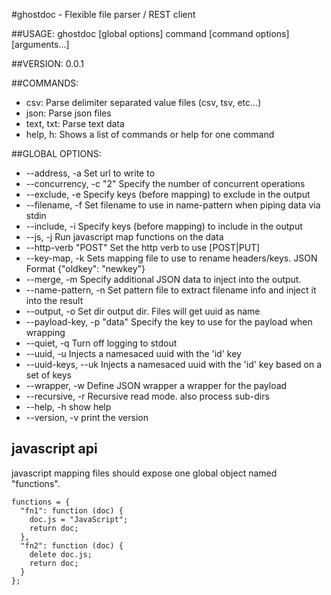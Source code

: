 #ghostdoc - Flexible file parser / REST client

##USAGE:
   ghostdoc [global options] command [command options] [arguments...]

##VERSION:
   0.0.1

##COMMANDS:
   * csv: Parse delimiter separated value files (csv, tsv, etc...)
   * json: Parse json files
   * text, txt: Parse text data
   * help, h:	Shows a list of commands or help for one command

##GLOBAL OPTIONS:
   * --address, -a 		Set url to write to
   * --concurrency, -c "2"	Specify the number of concurrent operations
   * --exclude, -e 		Specify keys (before mapping) to exclude in the output
   * --filename, -f 		Set filename to use in name-pattern when piping data via stdin
   * --include, -i 		Specify keys (before mapping) to include in the output
   * --js, -j 			Run javascript map functions on the data
   * --http-verb "POST"		Set the http verb to use [POST|PUT]
   * --key-map, -k 		Sets mapping file to use to rename headers/keys. JSON Format {"oldkey": "newkey"}
   * --merge, -m 			Specify additional JSON data to inject into the output.
   * --name-pattern, -n 		Set pattern file to extract filename info and inject it into the result
   * --output, -o 		Set dir output dir. Files will get uuid as name
   * --payload-key, -p "data"	Specify the key to use for the payload when wrapping
   * --quiet, -q			Turn off logging to stdout
   * --uuid, -u			Injects a namesaced uuid with the 'id' key
   * --uuid-keys, --uk 		Injects a namesaced uuid with the 'id' key based on a set of keys
   * --wrapper, -w 		Define JSON wrapper a wrapper for the payload
   * --recursive, -r		Recursive read mode. also process sub-dirs
   * --help, -h			show help
   * --version, -v		print the version

## javascript api
javascript mapping files should expose one global object named "functions".

```
functions = {
  "fn1": function (doc) {
    doc.js = "JavaScript";
    return doc;
  },
  "fn2": function (doc) {
    delete doc.js;
    return doc;
  }
};
```

